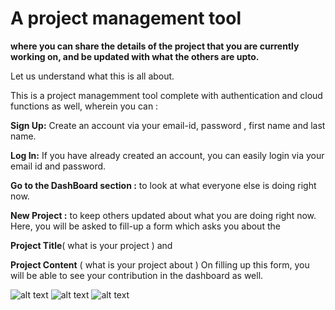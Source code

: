 # A project management tool

**where you can share the details of the project that you are currently working on, and be updated with what the others are upto.**

Let us understand what this is all about.

This is a project managemment tool complete with authentication and cloud functions as well, wherein you can :

**Sign Up:**
Create an account via your email-id, password , first name and last name.

**Log In:**
If you have already created an account, you can easily login via your email id and password.

**Go to the DashBoard section :**
to look at what everyone else is doing right now.

**New Project :**
to keep others updated about what you are doing right now.
Here, you will be asked to fill-up a form which asks you about the

**Project Title**( what is your project )
and

**Project Content** ( what is your project about )
On filling up this form, you will be able to see your contribution in the dashboard as well.

![alt text](https://github.com/JAYKALIA007/project-manager-1.0/blob/master/create.png?raw=true)
![alt text](https://github.com/JAYKALIA007/project-manager-1.0/blob/master/Dashboard.png?raw=true)
![alt text](https://github.com/JAYKALIA007/project-manager-1.0/blob/master/signup.png?raw=true)
